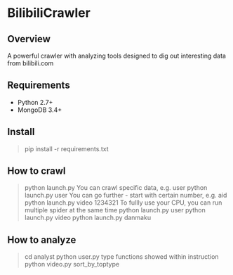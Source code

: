 # BilibiliCrawler

## Overview
A powerful crawler with analyzing tools designed to dig out interesting data from bilibili.com

## Requirements
- Python 2.7+
- MongoDB 3.4+

## Install
> pip install -r requirements.txt

## How to crawl
> python launch.py
You can crawl specific data, e.g. user
> python launch.py user
You can go further - start with certain number, e.g. aid
> python launch.py video 1234321
To fullly use your CPU, you can run multiple spider at the same time
> python launch.py user
> python launch.py video
> python launch.py danmaku

## How to analyze
> cd analyst
> python user.py
type functions showed within instruction
> python video.py sort_by_toptype
